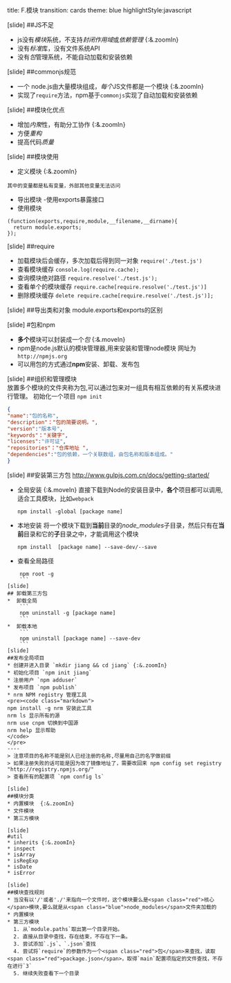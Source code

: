 title: F.模块
transition: cards
theme: blue
highlightStyle:javascript

[slide]
##JS不足
- js没有*模块*系统，不支持*封闭作用域*或*依赖管理* {:&.zoomIn}
- 没有*标准*库，没有文件系统API
- 没有*包*管理系统，不能自动加载和安装依赖

[slide]
##commonjs规范
* 一个 node.js由大量模块组成，*每个*JS文件都是一个模块 {:&.zoomIn}
* 实现了`require`方法，npm基于`commonjs`实现了自动加载和安装依赖

[slide]
##模块化优点
* 增加*内聚*性，有助分工协作 {:&.zoomIn}
* 方便*重构*
* 提高代码*质量*

[slide]
##模块使用
* 定义模块 {:&.zoomIn}
``` 每一个js文件都是一个单独的模块
其中的变量都是私有变量，外部其他变量无法访问
```
* 导出模块
  -使用exports暴露接口
* 使用模块
```原理
(function(exports,require,module,__filename,__dirname){
  return module.exports;
});
```

[slide]
##require
* 加载模块后会缓存，多次加载后得到同一对象 `require('./test.js')`
* 查看模块缓存 `console.log(require.cache);`
* 查询模块绝对路径 `require.resolve('./test.js');`
* 查看单个的模块缓存 `require.cache[require.resolve('./test.js')]`
* 删除模块缓存 `delete require.cache[require.resolve('./test.js')];`


[slide]
##导出类和对象
module.exports和exports的区别

[slide]
#包和npm
- **多个**模块可以封装成一个*包* {:&.moveIn}
- npm是node.js默认的模块管理器,用来安装和管理node模块 网址为 ```http://npmjs.org```
- 可以用包的方式通过**npm**安装、卸载、发布包

[slide]
##组织和管理模块  
放置多个模块的文件夹称为包,可以通过包来对一组具有相互依赖的有关系模块进行管理。
初始化一个项目 `npm init`
```json
{
"name":"包的名称",
"description"："包的简要说明。",
"version":"版本号",
"keywords"："关键字",
"licenses":"许可证",
"repositories"："仓库地址 ",
"dependencies":"包的依赖，一个关联数组，由包名称和版本组成。"
}
```
[slide]
##安装第三方包
http://www.gulpjs.com.cn/docs/getting-started/
* 全局安装 {:&.moveIn}
    直接下载到Node的安装目录中，**各个**项目都可以调用,适合工具模块，比如`webpack`

    ```
    npm install -global [package name]
    ```

* 本地安装
    将一个模块下载到**当前**目录的*node_modules*子目录，然后只有在**当前**目录和它的**子**目录之中，才能调用这个模块
    ```
    npm install  [package name] --save-dev/--save
    ```
* 查看全局路径  
```
    npm root -g
    ```
[slide]
## 卸载第三方包
*  卸载全局
    ```
    npm uninstall -g [package name]
    ```
*  卸载本地
    ```
    npm uninstall [package name] --save-dev
    ```
[slide]
##发布全局项目
* 创建并进入目录 `mkdir jiang && cd jiang` {:&.zoomIn}
* 初始化项目 `npm init jiang`  
* 注册用户 `npm adduser`
* 发布项目 `npm publish`
* nrm NPM registry 管理工具
<pre><code class="markdown">
npm install -g nrm 安装此工具
nrm ls 显示所有的源
nrm use cnpm 切换到中国源
nrm help 显示帮助
</code>
</pre>
----
> 注意项目的名称不能是别人已经注册的名称,尽量用自己的名字做前缀
> 如果注册失败的话可能是因为改了镜像地址了，需要改回来 npm config set registry "http://registry.npmjs.org/"
> 查看所有的配置项 `npm config ls`

[slide]
##模块分类
* 内置模块  {:&.zoomIn}
* 文件模块
* 第三方模块

[slide]
#util
* inherits {:&.zoomIn}
* inspect
* isArray
* isRegExp
* isDate
* isError

[slide]
##模块查找规则
* 当没有以'/'或者'./'来指向一个文件时，这个模块要么是<span class="red">核心</span>模块,要么就是从<span class="blue">node_modules</span>文件夹加载的
* 内置模块
* 第三方模块
  1. 从`module.paths`取出第一个目录开始。
  2. 直接从目录中查找，存在结束，不存在下一条。
  3. 尝试添加`.js`、`.json`查找
  4. 尝试将`require`的参数作为一个<span class="red">包</span>来查找，读取<span class="red">package.json</span>，取得`main`配置项指定的文件查找，不存在进行`3`
  5. 继续失败查看下一个目录

